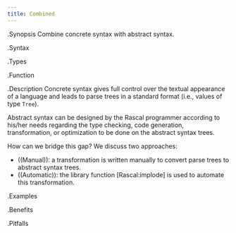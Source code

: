```yaml
---
title: Combined
---
```


.Synopsis
Combine concrete syntax with abstract syntax.

.Syntax

.Types

.Function

.Description
Concrete syntax gives full control over the textual appearance of a language and leads to parse trees
in a standard format (i.e., values of type `Tree`).

Abstract syntax can be designed by the Rascal programmer according to his/her needs regarding
the type checking, code generation, transformation, or optimization to be done on the abstract syntax trees.

How can we bridge this gap? We discuss two approaches:

*  ((Manual)): a transformation is written manually to convert parse trees to abstract syntax trees.
*  ((Automatic)): the library function [Rascal:implode] is used to automate this transformation.


.Examples

.Benefits

.Pitfalls

